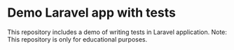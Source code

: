 # Demo Laravel app with tests

This repository includes a demo of writing tests in Laravel application.
Note: This repository is only for educational purposes.

